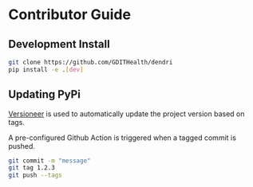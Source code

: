 # Contributor Guide

## Development Install

```bash
git clone https://github.com/GDITHealth/dendri
pip install -e .[dev]
```

## Updating PyPi

[Versioneer](https://github.com/python-versioneer/python-versioneer) is used to automatically update the project version based on tags.

A pre-configured Github Action is triggered when a tagged commit is pushed.

```bash
git commit -m "message"
git tag 1.2.3
git push --tags
```

